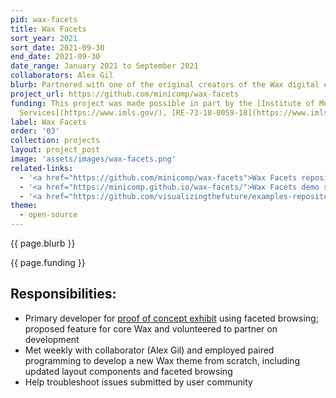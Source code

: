 ```yaml
---
pid: wax-facets
title: Wax Facets
sort_year: 2021
sort_date: 2021-09-30
end_date: 2021-09-30
date_range: January 2021 to September 2021
collaborators: Alex Gil
blurb: Partnered with one of the original creators of the Wax digital exhibit platform to build a new Wax theme supporting faceted browsing.
project_url: https://github.com/minicomp/wax-facets
funding: This project was made possible in part by the [Institute of Museum and Library
  Services](https://www.imls.gov/), [RE-73-18-0059-18](https://www.imls.gov/grants/awarded/re-73-18-0059-18).
label: Wax Facets
order: '03'
collection: projects
layout: project_post
image: 'assets/images/wax-facets.png'
related-links:
  - '<a href="https://github.com/minicomp/wax-facets">Wax Facets repository</a>'
  - '<a href="https://minicomp.github.io/wax-facets/">Wax Facets demo site</a>'
  - '<a href="https://github.com/visualizingthefuture/examples-repository">Original proof of concept of faceted browsing</a>'
theme: 
  - open-source
---
```

{{ page.blurb }}

{{ page.funding }}

## Responsibilities:

* Primary developer for [proof of concept exhibit](https://visualizingthefuture.github.io/examples-repository/datavis/) using faceted browsing; proposed feature for core Wax and volunteered to partner on development
* Met weekly with collaborator (Alex Gil) and employed paired programming to develop a new Wax theme from scratch, including updated layout components and faceted browsing
* Help troubleshoot issues submitted by user community